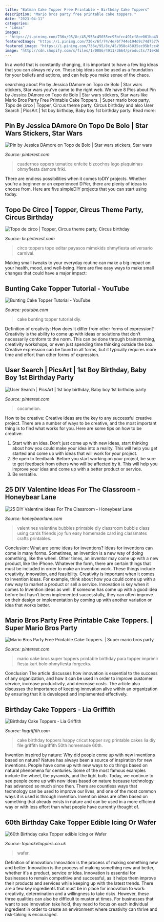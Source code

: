 ```yaml
---
title: "Batman Cake Topper Free Printable ~ Birthday Cake Toppers"
description: "Mario bros party free printable cake toppers."
date: "2023-04-11"
categories:
- "ideas"
images:
- "https://i.pinimg.com/736x/95/8c/45/958c45035ec95bfcc491cf8ee061ba43.jpg"
featuredImage: "https://i.pinimg.com/736x/6f/74/4e/6f744e194d9c74d7577e9e64148a54c8.jpg"
featured_image: "https://i.pinimg.com/736x/95/8c/45/958c45035ec95bfcc491cf8ee061ba43.jpg"
image: "http://cdn.shopify.com/s/files/1/0086/4911/3664/products/71eK6bgbSLL._SL1125_1200x1200.jpg?v=1549144065"
---
```



In a world that is constantly changing, it is important to have a few big ideas that you can always rely on. These big ideas can be used as a foundation for your beliefs and actions, and can help you make sense of the chaos.

	

		
searching about Pin by Jessica DAmore on Topo de Bolo | Star wars stickers, Star wars you've came to the right web. We have 8 Pics about Pin by Jessica DAmore on Topo de Bolo | Star wars stickers, Star wars like Mario Bros Party Free Printable Cake Toppers. | Super mario bros party, Topo de circo | Topper, Circus theme party, Circus birthday and also User Search | PicsArt | 1st boy birthday, Baby boy 1st birthday party. Read more:
		
    
## Pin By Jessica DAmore On Topo De Bolo | Star Wars Stickers, Star Wars

<img loading=lazy src="https://i.pinimg.com/736x/95/8c/45/958c45035ec95bfcc491cf8ee061ba43.jpg" onerror="this.onerror=null;this.src='https://tse3.mm.bing.net/th?id=OIP.6YCqeUBTk0w3vgWBs0IBvgHaJ4&amp;pid=15.1';" alt="Pin by Jessica DAmore on Topo de Bolo | Star wars stickers, Star wars">

_Source: pinterest.com_

>cuadernos oppers tematica enfeite bizcochos lego plaquinhas ohmyfiesta damore friki. 

	

There are endless possibilities when it comes toDIY projects. Whether you're a beginner or an experienced DIYer, there are plenty of ideas to choose from. Here are five simpleDIY projects that you can start using today.

    
## Topo De Circo | Topper, Circus Theme Party, Circus Birthday

<img loading=lazy src="https://i.pinimg.com/736x/b0/39/81/b03981067a5b8a4c63f793fbf2632e5e.jpg" onerror="this.onerror=null;this.src='https://tse1.mm.bing.net/th?id=OIP.BxvhpTIWLCrPzzSP176OVQHaKi&amp;pid=15.1';" alt="Topo de circo | Topper, Circus theme party, Circus birthday">

_Source: br.pinterest.com_

>circo toppers topo editar payasos mimokids ohmyfiesta aniversario carnival. 

	

Making small tweaks to your everyday routine can make a big impact on your health, mood, and well-being. Here are five easy ways to make small changes that could have a major impact: 

    
## Bunting Cake Topper Tutorial - YouTube

<img loading=lazy src="https://i.ytimg.com/vi/ZSsOpy8vS7M/maxresdefault.jpg" onerror="this.onerror=null;this.src='https://tse2.mm.bing.net/th?id=OIP.iw8aeb0Kwva4MiE8JqnnGQHaEK&amp;pid=15.1';" alt="Bunting Cake Topper Tutorial - YouTube">

_Source: youtube.com_

>cake bunting topper tutorial diy. 

	

Definition of creativity: How does it differ from other forms of expression?
Creativity is the ability to come up with ideas or solutions that don’t necessarily conform to the norm. This can be done through brainstorming, creativity workshops, or even just spending time thinking outside the box. Creative expression can be found in all forms, but it typically requires more time and effort than other forms of expression.

    
## User Search | PicsArt | 1st Boy Birthday, Baby Boy 1st Birthday Party

<img loading=lazy src="https://i.pinimg.com/736x/65/bf/b6/65bfb67b13d1086eebcbbcad58bd4768.jpg" onerror="this.onerror=null;this.src='https://tse4.mm.bing.net/th?id=OIP.PffjshvMzvk-LZ5VZ8S_RgHaHa&amp;pid=15.1';" alt="User Search | PicsArt | 1st boy birthday, Baby boy 1st birthday party">

_Source: pinterest.com_

>cocomelon. 

	

How to be creative:
Creative ideas are the key to any successful creative project. There are a number of ways to be creative, and the most important thing is to find what works for you. Here are some tips on how to be creative: 
1. Start with an idea. Don’t just come up with new ideas, start thinking about how you could make your idea into a reality. This will help you get started and come up with ideas that will work for your project. 
2. Be open to feedback. Before you start working on your project, be sure to get feedback from others who will be affected by it. This will help you improve your idea and come up with a better product or service. 
3. Be versatile.

    
## 25 DIY Valentine Ideas For The Classroom - Honeybear Lane

<img loading=lazy src="https://www.honeybearlane.com/wp-content/uploads/2016/01/val10.jpg" onerror="this.onerror=null;this.src='https://tse3.mm.bing.net/th?id=OIP.t_jCUzik8icyQgGSQOEm3AHaLH&amp;pid=15.1';" alt="25 DIY Valentine Ideas For The Classroom - Honeybear Lane">

_Source: honeybearlane.com_

>valentines valentine bubbles printable diy classroom bubble class using cards friends joy fun easy homemade card ing classmates crafts printables. 

	

Conclusion: What are some ideas for inventions?
Ideas for inventions can come in many forms. Sometimes, an invention is a new way of doing something, like the wheel. Other times, an inventor may come up with a new product, like the iPhone. Whatever the form, there are certain things that must be included in order to make an invention work. These things include creativity, innovation, and feasibility. 
Creativity is important when it comes to Invention ideas. For example, think about how you could come up with a new way to market a product or sell a service. Innovation is key when it comes to Invention ideas as well. If someone has come up with a good idea before but hasn’t been implemented successfully, they can often improve on their design or implementation by coming up with another variation or idea that works better.

    
## Mario Bros Party Free Printable Cake Toppers. | Super Mario Bros Party

<img loading=lazy src="https://i.pinimg.com/736x/6f/74/4e/6f744e194d9c74d7577e9e64148a54c8.jpg" onerror="this.onerror=null;this.src='https://tse3.mm.bing.net/th?id=OIP.-PX4LgEy3HIMf0cxrzZfKgAAAA&amp;pid=15.1';" alt="Mario Bros Party Free Printable Cake Toppers. | Super mario bros party">

_Source: pinterest.com_

>mario cake bros super toppers printable birthday para topper imprimir fiesta kart bolo ohmyfiesta forgeeks. 

	

Conclusion
The article discusses how innovation is essential to the success of any organization, and how it can be used in order to improve customer service, increase productivity, and decrease costs. The article also discusses the importance of keeping innovation alive within an organization by ensuring that it is developed and implemented effectively.

    
## Birthday Cake Toppers - Lia Griffith

<img loading=lazy src="https://s3-us-west-2.amazonaws.com/lia-griffith-media/wp-content/uploads/2016/03/PaperHappyBirthdayCakeTopper.jpg" onerror="this.onerror=null;this.src='https://tse1.mm.bing.net/th?id=OIP.k-lc7sXRlFFFbZIruv2N4gHaJd&amp;pid=15.1';" alt="Birthday Cake Toppers - Lia Griffith">

_Source: liagriffith.com_

>cake birthday toppers happy cricut topper svg printable cakes lia diy file griffith liagriffith 50th homemade 60th. 

	

Invention inspired by nature: Why did people come up with new inventions based on nature?
Nature has always been a source of inspiration for new inventions. People have come up with new ways to do things based on natural phenomena for centuries. Some of the most famous examples include the wheel, the pyramids, and the light bulb. Today, we continue to see people come up with new ideas based on nature because technology has advanced so much since then. There are countless ways that technology can be used to improve our lives, and one of the most common ways it is used is through invention. Invention ideas are often based on something that already exists in nature and can be used in a more efficient way or with less effort than what people have currently thought of.

    
## 60th Birthday Cake Topper Edible Icing Or Wafer

<img loading=lazy src="http://cdn.shopify.com/s/files/1/0086/4911/3664/products/71eK6bgbSLL._SL1125_1200x1200.jpg?v=1549144065" onerror="this.onerror=null;this.src='https://tse1.mm.bing.net/th?id=OIP.RbtCClM5dbsaQjsN3NSYswHaHa&amp;pid=15.1';" alt="60th Birthday cake Topper edible Icing or Wafer">

_Source: topcaketoppers.co.uk_

>wafer. 

	

Definition of innovation: Innovation is the process of making something new and better.
Innovation is the process of making something new and better, whether it's a product, service or idea. Innovation is essential for businesses to remain competitive and successful, as it helps them improve their products and services while keeping up with the latest trends.
There are a few key ingredients that must be in place for innovation to work: creativity, determination and a willingness to take risks. However, these three qualities can also be difficult to muster at times. For businesses that want to see innovation take hold, they need to focus on each individual ingredient in order to create an environment where creativity can thrive and risk-taking is encouraged.

